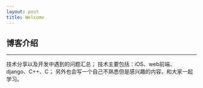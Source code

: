 ```yaml
---
layout: post
title: Welcome
---
```


## 博客介绍
---

技术分享以及开发中遇到的问题汇总；
技术主要包括：iOS、web前端、django、C++、C；
另外也会写一个自己不熟悉但是感兴趣的内容，和大家一起学习。